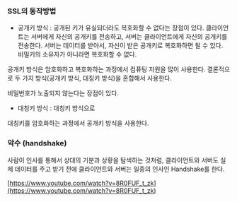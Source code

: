 ### SSL의 동작방법

- 공개키 방식 : 공개된 키가 유실되더라도 복호화할 수 없다는 장점이 있다. 
클라이언트는 서버에게 자신의 공개키를 전송하고, 서버는 클라이언트에게 자신의 공개키를 전송한다. 
서버는 데이터를 받아서, 자신이 받은 공개키로 복호화하면 될 수 있다. 비밀키의 소유자가 아니라면 복호화할 수 없다. 

공개키 방식은 암호화하고 복호화하는 과정에서 컴퓨팅 자원을 많이 사용한다. 
결론적으로 두 가지 방식(공개키 방식, 대칭키 방식)을 혼합해서 사용한다. 

비밀번호가 노출되지 않는다는 장점이 있다. 

- 대칭키 방식 : 대칭키 방식으로 

대칭키를 암호화하는 과정에서 공개키 방식을 사용한다. 

### 악수 (handshake)

사람이 인사를 통해서 상대의 기분과 상황을 탐색하는 것처럼, 클라이언트와 서버도 실제 데이터를 주고 받기 전에 클라이언트와 서버는 일종의 인사인 Handshake를 한다. 

[https://www.youtube.com/watch?v=8R0FUF_t_zk](https://www.youtube.com/watch?v=8R0FUF_t_zk)